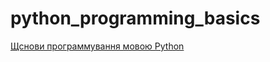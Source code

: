 # python_programming_basics
[Щснови программування мовою Python](https://courses.prometheus.org.ua/courses/KPI/Programming101/2015_T1/course/)
